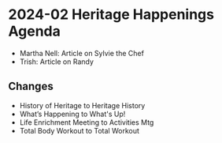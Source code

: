 # 2024-02 Heritage Happenings Agenda

* Martha Nell: Article on Sylvie the Chef
* Trish: Article on Randy
## Changes

* History of Heritage to Heritage History
* What’s Happening to What's Up!
* Life Enrichment Meeting to Activities Mtg
* Total Body Workout to Total Workout


